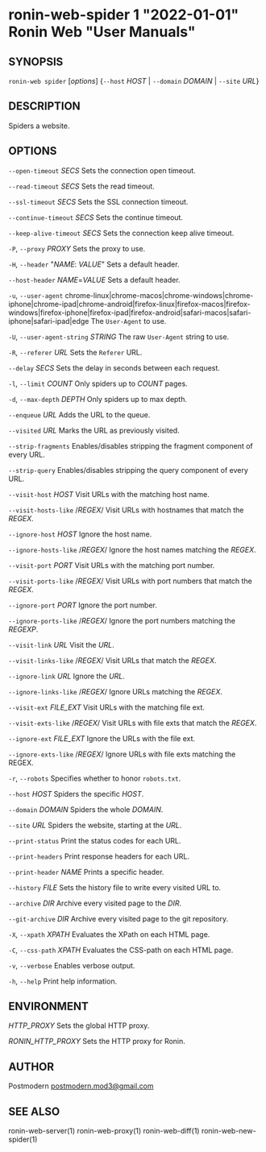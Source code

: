 # ronin-web-spider 1 "2022-01-01" Ronin Web "User Manuals"

## SYNOPSIS

`ronin-web spider` [*options*] {`--host` *HOST* \| `--domain` *DOMAIN* \| `--site` *URL*}

## DESCRIPTION

Spiders a website.

## OPTIONS

`--open-timeout` *SECS*
  Sets the connection open timeout.

`--read-timeout` *SECS*
  Sets the read timeout.

`--ssl-timeout` *SECS*
  Sets the SSL connection timeout.

`--continue-timeout` *SECS*
  Sets the continue timeout.

`--keep-alive-timeout` *SECS*
  Sets the connection keep alive timeout.

`-P`, `--proxy` *PROXY*
  Sets the proxy to use.

`-H`, `--header` "*NAME*: *VALUE*"
  Sets a default header.

`--host-header` *NAME*=*VALUE*
  Sets a default header.

`-u`, `--user-agent` chrome-linux|chrome-macos|chrome-windows|chrome-iphone|chrome-ipad|chrome-android|firefox-linux|firefox-macos|firefox-windows|firefox-iphone|firefox-ipad|firefox-android|safari-macos|safari-iphone|safari-ipad|edge
  The `User-Agent` to use.

`-U`, `--user-agent-string` *STRING*
  The raw `User-Agent` string to use.

`-R`, `--referer` *URL*
  Sets the `Referer` URL.

`--delay` *SECS*
  Sets the delay in seconds between each request.

`-l`, `--limit` *COUNT*
  Only spiders up to *COUNT* pages.

`-d`, `--max-depth` *DEPTH*
  Only spiders up to max depth.

`--enqueue` *URL*
  Adds the URL to the queue.

`--visited` *URL*
  Marks the URL as previously visited.

`--strip-fragments`
  Enables/disables stripping the fragment component of every URL.

`--strip-query`
  Enables/disables stripping the query component of every URL.

`--visit-host` *HOST*
  Visit URLs with the matching host name.

`--visit-hosts-like` /*REGEX*/
  Visit URLs with hostnames that match the *REGEX*.

`--ignore-host` *HOST*
  Ignore the host name.

`--ignore-hosts-like` /*REGEX*/
  Ignore the host names matching the *REGEX*.

`--visit-port` *PORT*
  Visit URLs with the matching port number.

`--visit-ports-like` /*REGEX*/
  Visit URLs with port numbers that match the *REGEX*.

`--ignore-port` *PORT*
  Ignore the port number.

`--ignore-ports-like` /*REGEX*/
  Ignore the port numbers matching the *REGEXP*.

`--visit-link` *URL*
  Visit the *URL*.

`--visit-links-like` /*REGEX*/
  Visit URLs that match the *REGEX*.

`--ignore-link` *URL*
  Ignore the *URL*.

`--ignore-links-like` /*REGEX*/
  Ignore URLs matching the *REGEX*.

`--visit-ext` *FILE_EXT*
  Visit URLs with the matching file ext.

`--visit-exts-like` /*REGEX*/
  Visit URLs with file exts that match the *REGEX*.

`--ignore-ext` *FILE_EXT*
  Ignore the URLs with the file ext.

`--ignore-exts-like` /*REGEX*/
  Ignore URLs with file exts matching the REGEX.

`-r`, `--robots`
  Specifies whether to honor `robots.txt`.

`--host` *HOST*
  Spiders the specific *HOST*.

`--domain` *DOMAIN*
  Spiders the whole *DOMAIN*.

`--site` *URL*
  Spiders the website, starting at the *URL*.

`--print-status`
  Print the status codes for each URL.

`--print-headers`
  Print response headers for each URL.

`--print-header` *NAME*
  Prints a specific header.

`--history` *FILE*
  Sets the history file to write every visited URL to.

`--archive` *DIR*
  Archive every visited page to the *DIR*.

`--git-archive` *DIR*
  Archive every visited page to the git repository.

`-X`, `--xpath` *XPATH*
  Evaluates the XPath on each HTML page.

`-C`, `--css-path` *XPATH*
  Evaluates the CSS-path on each HTML page.

`-v`, `--verbose`
  Enables verbose output.

`-h`, `--help`
  Print help information.

## ENVIRONMENT

*HTTP_PROXY*
	Sets the global HTTP proxy.

*RONIN_HTTP_PROXY*
    Sets the HTTP proxy for Ronin.

## AUTHOR

Postmodern <postmodern.mod3@gmail.com>

## SEE ALSO

ronin-web-server(1) ronin-web-proxy(1) ronin-web-diff(1) ronin-web-new-spider(1)
